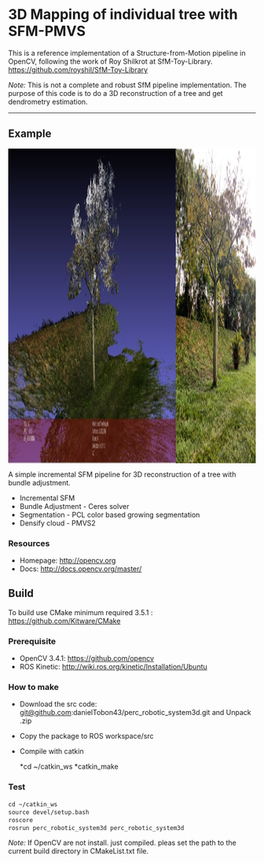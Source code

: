 
# 3D Mapping of individual tree with SFM-PMVS

This is a reference implementation of a Structure-from-Motion pipeline in OpenCV, following the work of Roy Shilkrot at SfM-Toy-Library. https://github.com/royshil/SfM-Toy-Library

*Note:* This is not a complete and robust SfM pipeline implementation. The purpose of this code is to do a 3D reconstruction of a tree and get dendrometry estimation. 

----------------------
## Example

<img src="./imgs/tree_house.jpg" align="center" height="640" width="800"><br>

A simple incremental SFM pipeline for 3D reconstruction of a tree with bundle adjustment. 
* Incremental SFM
* Bundle Adjustment - Ceres solver
* Segmentation - PCL color based growing segmentation
* Densify cloud - PMVS2 

### Resources

* Homepage: <http://opencv.org>
* Docs: <http://docs.opencv.org/master/>

## Build 

To build use CMake minimum required 3.5.1 : https://github.com/Kitware/CMake

### Prerequisite
- OpenCV 3.4.1: https://github.com/opencv
- ROS Kinetic: http://wiki.ros.org/kinetic/Installation/Ubuntu

### How to make
* Download the src code: git@github.com:danielTobon43/perc_robotic_system3d.git and Unpack .zip
* Copy the package to ROS workspace/src
* Compile with catkin

	*cd ~/catkin_ws
	*catkin_make
 	 
### Test
	cd ~/catkin_ws
	source devel/setup.bash
	roscore
	rosrun perc_robotic_system3d perc_robotic_system3d		

*Note:*
If OpenCV are not install. just compiled. pleas set the path to the current build directory in CMakeList.txt file.



